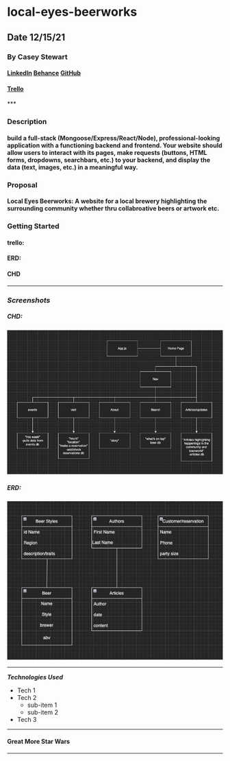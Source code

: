 # local-eyes-beerworks

## Date 12/15/21

### By Casey Stewart

#### [LinkedIn](www.linkedin.com/caseystewart22) [Behance](https://www.behance.net/CaseyStewart) [GitHub](www.github.com/CaseyStewart1)

#### [Trello](https://trello.com/b/DokFStrv/local-eyes-beerworks)

\*\*\*

### Description

#### build a full-stack (Mongoose/Express/React/Node), professional-looking application with a functioning backend and frontend. Your website should allow users to interact with its pages, make requests (buttons, HTML forms, dropdowns, searchbars, etc.) to your backend, and display the data (text, images, etc.) in a meaningful way.

### Proposal

#### Local Eyes Beerworks: A website for a local brewery highlighting the surrounding community whether thru collabroative beers or artwork etc.

### Getting Started

#### trello:

#### ERD:

#### CHD

---

### **_Screenshots_**

##### CHD:

![Local Eyes CHD](./screengrabs/localEyesCHD.jpg)

##### ERD:

![Local Eyes ERD](./screengrabs/localEyesERD.jpg)

---

**_*Technologies Used*_**

- Tech 1
- Tech 2
  - sub-item 1
  - sub-item 2
- Tech 3

---

#### **Great More Star Wars**

---
